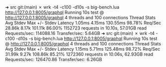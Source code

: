 ➜  src git:(main) ✗ wrk -t4 -c100 -d10s -s big-bench.lua http://127.0.0.1:8005/graphql
Running 10s test @ http://127.0.0.1:8005/graphql
  4 threads and 100 connections
  Thread Stats   Avg      Stdev     Max   +/- Stdev
    Latency     1.05ms    4.15ms 130.55ms   98.78%
    Req/Sec    28.86k     8.17k  101.11k    86.00%
  1152723 requests in 10.10s, 57.01GB read
Requests/sec: 114088.16
Transfer/sec:      5.64GB
➜  src git:(main) ✗ wrk -t4 -c100 -d10s -s big-bench.lua http://127.0.0.1:8005/graphql
Running 10s test @ http://127.0.0.1:8005/graphql
  4 threads and 100 connections
  Thread Stats   Avg      Stdev     Max   +/- Stdev
    Latency     1.15ms    5.71ms 125.48ms   98.72%
    Req/Sec    31.99k     9.27k  108.86k    85.21%
  1272360 requests in 10.06s, 62.93GB read
Requests/sec: 126470.86
Transfer/sec:      6.26GB